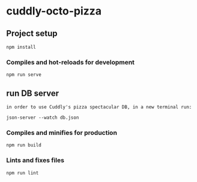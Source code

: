 # cuddly-octo-pizza

## Project setup

```
npm install
```

### Compiles and hot-reloads for development

```
npm run serve
```

## run DB server

```
in order to use Cuddly's pizza spectacular DB, in a new terminal run:

json-server --watch db.json
```

### Compiles and minifies for production

```
npm run build
```

### Lints and fixes files

```
npm run lint
```
